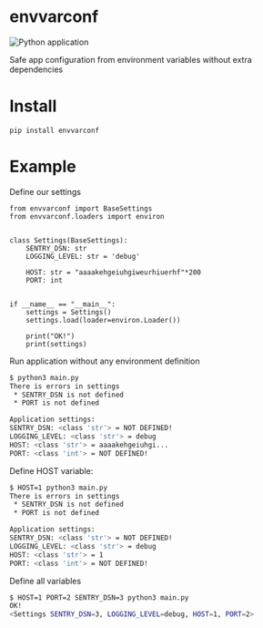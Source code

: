 # envvarconf
![Python application](https://github.com/a1fred/envvarconf/workflows/Python%20application/badge.svg?branch=master)

Safe app configuration from environment variables without extra dependencies

# Install
```
pip install envvarconf
```

# Example
Define our settings
```python3
from envvarconf import BaseSettings
from envvarconf.loaders import environ


class Settings(BaseSettings):
    SENTRY_DSN: str
    LOGGING_LEVEL: str = 'debug'

    HOST: str = "aaaakehgeiuhgiweurhiuerhf"*200
    PORT: int


if __name__ == "__main__":
    settings = Settings()
    settings.load(loader=environ.Loader())

    print("OK!")
    print(settings)
```

Run application without any environment definition
```bash
$ python3 main.py
There is errors in settings
 * SENTRY_DSN is not defined
 * PORT is not defined

Application settings:
SENTRY_DSN: <class 'str'> = NOT DEFINED!
LOGGING_LEVEL: <class 'str'> = debug
HOST: <class 'str'> = aaaakehgeiuhgi...
PORT: <class 'int'> = NOT DEFINED!
```

Define HOST variable:
```bash
$ HOST=1 python3 main.py
There is errors in settings
 * SENTRY_DSN is not defined
 * PORT is not defined

Application settings:
SENTRY_DSN: <class 'str'> = NOT DEFINED!
LOGGING_LEVEL: <class 'str'> = debug
HOST: <class 'str'> = 1
PORT: <class 'int'> = NOT DEFINED!

```

Define all variables
```bash
$ HOST=1 PORT=2 SENTRY_DSN=3 python3 main.py
OK!
<Settings SENTRY_DSN=3, LOGGING_LEVEL=debug, HOST=1, PORT=2>
```
